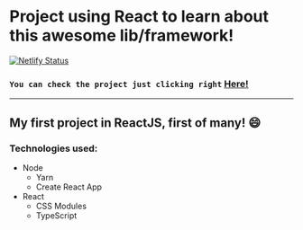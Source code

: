 # Project using React to learn about this awesome lib/framework!

[![Netlify Status](https://api.netlify.com/api/v1/badges/4480a486-3ed2-4345-9bdf-433903c1dc6a/deploy-status)](https://app.netlify.com/sites/react-imc-calculator/deploys)

### `You can check the project just clicking right` [Here!](https://react-imc-calculator.netlify.app/)

---

## My first project in ReactJS, first of many! :smile:


### Technologies used:

- Node
  - Yarn
  - Create React App
- React
  - CSS Modules
  - TypeScript